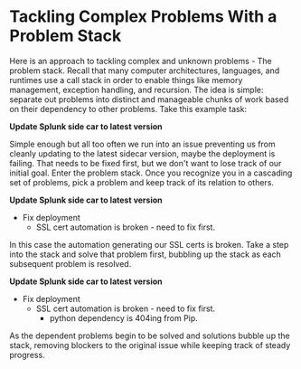 # Tackling Complex Problems With a Problem Stack

Here is an approach to tackling complex and unknown problems - The problem stack. Recall that many computer architectures, languages, and runtimes use a call stack in order to enable things like memory management, exception handling, and recursion. The idea is simple: separate out problems into distinct and manageable chunks of work based on their dependency to other problems. Take this example task:

**Update Splunk side car to latest version**

Simple enough but all too often we run into an issue preventing us from cleanly updating to the latest sidecar version, maybe the deployment is failing. That needs to be fixed first, but we don't want to lose track of our initial goal. Enter the problem stack. Once you recognize you in a cascading set of problems, pick a problem and keep track of its relation to others.

**Update Splunk side car to latest version**
- Fix deployment
	- SSL cert automation is broken - need to fix first.

In this case the automation generating our SSL certs is broken. Take a step into the stack and solve that problem first, bubbling up the stack as each subsequent problem is resolved. 

**Update Splunk side car to latest version**
- Fix deployment
	- SSL cert automation is broken - need to fix first.
		- python dependency is 404ing from Pip.

As the dependent problems begin to be solved and solutions bubble up the stack, removing blockers to the original issue while keeping track of steady progress.


